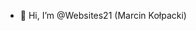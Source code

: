 - 👋 Hi, I’m @Websites21 (Marcin Kołpacki)

<!---
Websites21/Websites21 is a ✨ special ✨ repository because its `README.md` (this file) appears on your GitHub profile.
You can click the Preview link to take a look at your changes.
--->
